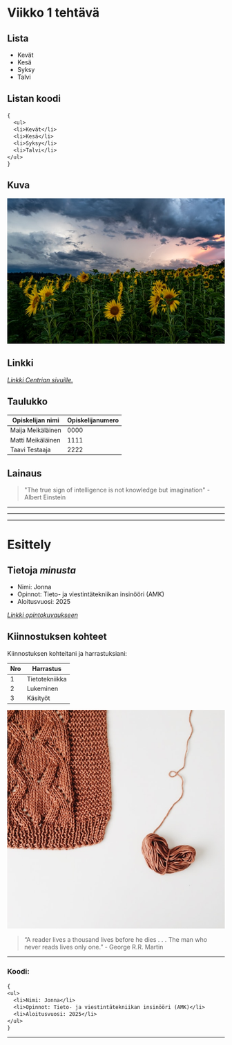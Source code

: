 # **Viikko 1 tehtävä**

## Lista

<ul>
  <li>Kevät</li>
  <li>Kesä</li>
  <li>Syksy</li>
  <li>Talvi</li>
</ul>

## Listan koodi

```
{
  <ul>
  <li>Kevät</li>
  <li>Kesä</li>
  <li>Syksy</li>
  <li>Talvi</li>
</ul>
}
```

## Kuva

![Auringonkukkia](philipp-dusel-t_VkKLO9Fqo-unsplash.jpg)

## Linkki

[*Linkki Centrian sivuille.*](https://net.centria.fi)

## Taulukko

| Opiskelijan nimi | Opiskelijanumero |
| ----------- | ----------- |
| Maija Meikäläinen | 0000 |
| Matti Meikäläinen | 1111 |
| Taavi Testaaja | 2222|

## Lainaus

>"The true sign of intelligence is not knowledge but imagination" - Albert Einstein

---
---
---

# **Esittely**

## Tietoja *minusta*

<ul>
  <li>Nimi: Jonna</li>
  <li>Opinnot: Tieto- ja viestintätekniikan insinööri (AMK)</li>
  <li>Aloitusvuosi: 2025</li>
</ul>

[*Linkki opintokuvaukseen*](https://net.centria.fi/koulutukset/insinoori-amk-tieto-ja-viestintatekniikka)

## Kiinnostuksen kohteet

Kiinnostuksen kohteitani ja harrastuksiani:

| Nro | Harrastus |
| ----------- | ----------- |
| 1 | Tietotekniikka |
| 2 | Lukeminen |
| 3 | Käsityöt|

 ![Neulominen](rocknwool-jGXBpAKGkfI-unsplash.jpg)

>“A reader lives a thousand lives before he dies . . . The man who never reads lives only one.” - George R.R. Martin


 ---

### Koodi:

```
{
<ul>
  <li>Nimi: Jonna</li>
  <li>Opinnot: Tieto- ja viestintätekniikan insinööri (AMK)</li>
  <li>Aloitusvuosi: 2025</li>
</ul>
}
```
 ---
